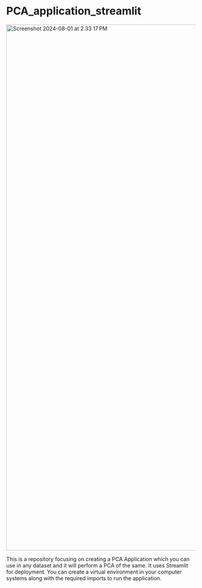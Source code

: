 # PCA_application_streamlit
<img width="1400" alt="Screenshot 2024-08-01 at 2 33 17 PM" src="https://github.com/user-attachments/assets/fc8bed9e-164d-43cc-add3-00de77994559">

This is a repository focusing on creating a PCA Application which you can use in any dataset and it will perform a PCA of the same. 
It uses Streamlit for deployment.
You can create a virtual environment in your computer systems along with the required imports to run the application. 
